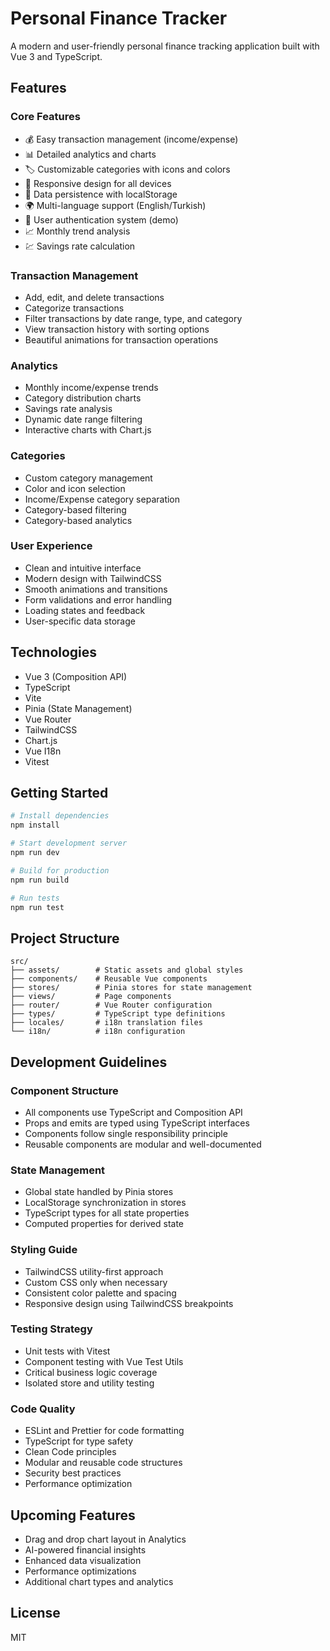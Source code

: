 # Personal Finance Tracker

A modern and user-friendly personal finance tracking application built with Vue 3 and TypeScript.

## Features

### Core Features
- 💰 Easy transaction management (income/expense)
- 📊 Detailed analytics and charts
- 🏷️ Customizable categories with icons and colors
- 📱 Responsive design for all devices
- 💾 Data persistence with localStorage
- 🌍 Multi-language support (English/Turkish)
- 🔐 User authentication system (demo)
- 📈 Monthly trend analysis
- 💹 Savings rate calculation

### Transaction Management
- Add, edit, and delete transactions
- Categorize transactions
- Filter transactions by date range, type, and category
- View transaction history with sorting options
- Beautiful animations for transaction operations

### Analytics
- Monthly income/expense trends
- Category distribution charts
- Savings rate analysis
- Dynamic date range filtering
- Interactive charts with Chart.js

### Categories
- Custom category management
- Color and icon selection
- Income/Expense category separation
- Category-based filtering
- Category-based analytics

### User Experience
- Clean and intuitive interface
- Modern design with TailwindCSS
- Smooth animations and transitions
- Form validations and error handling
- Loading states and feedback
- User-specific data storage

## Technologies

- Vue 3 (Composition API)
- TypeScript
- Vite
- Pinia (State Management)
- Vue Router
- TailwindCSS
- Chart.js
- Vue I18n
- Vitest

## Getting Started

```bash
# Install dependencies
npm install

# Start development server
npm run dev

# Build for production
npm run build

# Run tests
npm run test
```

## Project Structure

```
src/
├── assets/        # Static assets and global styles
├── components/    # Reusable Vue components
├── stores/        # Pinia stores for state management
├── views/         # Page components
├── router/        # Vue Router configuration
├── types/         # TypeScript type definitions
├── locales/       # i18n translation files
└── i18n/          # i18n configuration
```

## Development Guidelines

### Component Structure
- All components use TypeScript and Composition API
- Props and emits are typed using TypeScript interfaces
- Components follow single responsibility principle
- Reusable components are modular and well-documented

### State Management
- Global state handled by Pinia stores
- LocalStorage synchronization in stores
- TypeScript types for all state properties
- Computed properties for derived state

### Styling Guide
- TailwindCSS utility-first approach
- Custom CSS only when necessary
- Consistent color palette and spacing
- Responsive design using TailwindCSS breakpoints

### Testing Strategy
- Unit tests with Vitest
- Component testing with Vue Test Utils
- Critical business logic coverage
- Isolated store and utility testing

### Code Quality
- ESLint and Prettier for code formatting
- TypeScript for type safety
- Clean Code principles
- Modular and reusable code structures
- Security best practices
- Performance optimization

## Upcoming Features
- Drag and drop chart layout in Analytics
- AI-powered financial insights
- Enhanced data visualization
- Performance optimizations
- Additional chart types and analytics

## License

MIT
